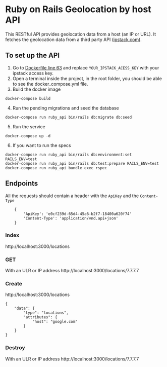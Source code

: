 # Ruby on Rails Geolocation by host API

This RESTful API provides geolocation data from a host (an IP or URL). It fetches the geolocation data from a third party API ([ipstack.com](ipstack.com)).

## To set up the API

1. Go to [Dockerfile line 63](https://github.com/RaquelGG/ruby_api/blob/a7dd4b15e3040d6366c664cd8b50cc0c98618d69/Dockerfile#L63) and replace `YOUR_IPSTACK_ACESS_KEY` with your ipstack access key.
2. Open a terminal inside the project, in the root folder, you should be able to see the docker_compose.yml file.
3. Build the docker image 
```console
docker-compose build
```
4. Run the pending migrations and seed the database
```console
docker-compose run ruby_api bin/rails db:migrate db:seed
```
5. Run the service
```console
docker-compose up -d
```
6. If you want to run the specs
```console
docker-compose run ruby_api bin/rails db:environment:set RAILS_ENV=test
docker-compose run ruby_api bin/rails db:test:prepare RAILS_ENV=test
docker-compose run ruby_api bundle exec rspec
```


## Endpoints
All the requests should contain a header with the `ApiKey` and the `Content-Type`
```
    {
        'ApiKey': 'e0cf239d-65d4-45a6-b2f7-18400a620f74'
        'Content-Type': 'application/vnd.api+json'
    }
```

### Index
http://localhost:3000/locations

### GET
With an ULR or IP address
http://localhost:3000/locations/7.7.7.7

### Create
http://localhost:3000/locations
```
{
	"data": {
		"type": "locations",
		"attributes": {
			"host": "google.com"
		}
	}
}
```
### Destroy
With an ULR or IP address http://localhost:3000/locations/7.7.7.7
